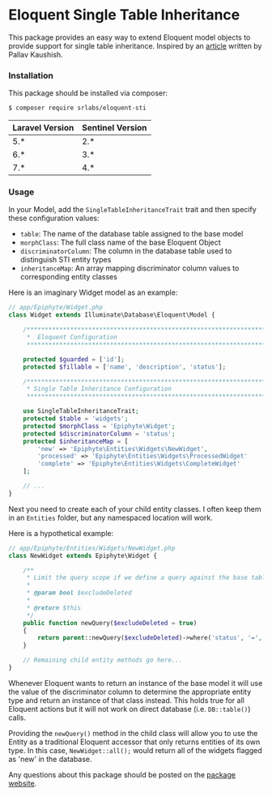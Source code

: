 # Eloquent Single Table Inheritance

This package provides an easy way to extend Eloquent model objects to provide support for single table inheritance.  Inspired by an [article](http://snooptank.com/single-table-inheritance-with-eloquent-laravel-4/) written by Pallav Kaushish.

### Installation
This package should be installed via composer:

```bash
$ composer require srlabs/eloquent-sti
```

| Laravel Version  | Sentinel Version  |
|---|---|
| 5.*  | 2.*  |
| 6.*  | 3.*  |
| 7.*  | 4.*  |

### Usage

In your Model, add the ```SingleTableInheritanceTrait``` trait and then specify these configuration values:

- ```table```: The name of the database table assigned to the base model
- ```morphClass```: The full class name of the base Eloquent Object
- ```discriminatorColumn```: The column in the database table used to distinguish STI entity types
- ```inheritanceMap```: An array mapping discriminator column values to corresponding entity classes

Here is an imaginary Widget model as an example:

```php
// app/Epiphyte/Widget.php
class Widget extends Illuminate\Database\Eloquent\Model {

    /*****************************************************************************
     *  Eloquent Configuration
     *****************************************************************************/

    protected $guarded = ['id'];
    protected $fillable = ['name', 'description', 'status'];

    /*****************************************************************************
     * Single Table Inheritance Configuration
     *****************************************************************************/

    use SingleTableInheritanceTrait;
    protected $table = 'widgets';
    protected $morphClass = 'Epiphyte\Widget';
    protected $discriminatorColumn = 'status';
    protected $inheritanceMap = [
        'new' => 'Epiphyte\Entities\Widgets\NewWidget',
        'processed' => 'Epiphyte\Entities\Widgets\ProcessedWidget'
        'complete' => 'Epiphyte\Entities\Widgets\CompleteWidget'
    ];

    // ...
}
```

Next you need to create each of your child entity classes. I often keep them in an ```Entities``` folder, but any namespaced location will work.

Here is a hypothetical example:

```php
// app/Epiphyte/Entities/Widgets/NewWidget.php
class NewWidget extends Epiphyte\Widget {

    /**
     * Limit the query scope if we define a query against the base table using this class.
     *
     * @param bool $excludeDeleted
     *
     * @return $this
     */
    public function newQuery($excludeDeleted = true)
    {
        return parent::newQuery($excludeDeleted)->where('status', '=', 'new');
    }

    // Remaining child entity methods go here...
}
```

Whenever Eloquent wants to return an instance of the base model it will use the value of the discriminator column to determine the appropriate entity type and return an instance of that class instead.  This holds true for all Eloquent actions but it will not work on direct database (i.e. ```DB::table()```) calls.

Providing the ```newQuery()``` method in the child class will allow you to use the Entity as a traditional Eloquent accessor that only returns entities of its own type.  In this case, ```NewWidget::all();``` would return all of the widgets flagged as 'new' in the database.

Any questions about this package should be posted on the [package website](http://stagerightlabs.com/projects/eloquent-sti).
